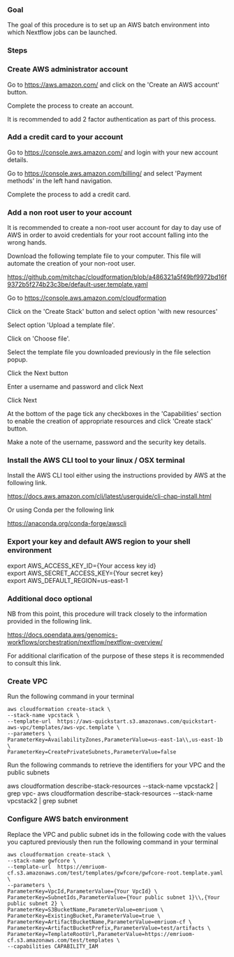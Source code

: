 
### Goal 
The goal of this procedure is to set up an AWS batch environment into which Nextflow jobs can be launched. 

### Steps

### Create AWS administrator account

Go to https://aws.amazon.com/ and click on the 'Create an AWS account' button. 

Complete the process to create an account. 

It is recommended to add 2 factor authentication as part of this process. 

### Add a credit card to your account

Go to https://console.aws.amazon.com/ and login with your new account details.

Go to https://console.aws.amazon.com/billing/ and select 'Payment methods' in the left hand navigation. 

Complete the process to add a credit card. 

### Add a non root user to your account

It is recommended to create a non-root user account for day to day use of AWS in order to avoid credentials for your root account falling into the wrong hands.  

Download the following template file to your computer. This file will automate the creation of your non-root user.

https://github.com/mitchac/cloudformation/blob/a486321a5f49bf9972bd16f9372b5f274b23c3be/default-user.template.yaml

Go to https://console.aws.amazon.com/cloudformation

Click on the 'Create Stack' button and select option 'with new resources'

Select option 'Upload a template file'. 

Click on 'Choose file'.

Select the template file you downloaded previously in the file selection popup. 

Click the Next button

Enter a username and password and click Next

Click Next

At the bottom of the page tick any checkboxes in the 'Capabilities' section to enable the creation of appropriate resources and click 'Create stack' button. 

Make a note of the username, password and the security key details.

### Install the AWS CLI tool to your linux / OSX terminal

Install the AWS CLI tool either using the instructions provided by AWS at the following link.

https://docs.aws.amazon.com/cli/latest/userguide/cli-chap-install.html

Or using Conda per the following link

https://anaconda.org/conda-forge/awscli

### Export your key and default AWS region to your shell environment

export AWS_ACCESS_KEY_ID={Your access key id} \
export AWS_SECRET_ACCESS_KEY={Your secret key} \
export AWS_DEFAULT_REGION=us-east-1

### Additional doco optional

NB from this point, this procedure will track closely to the information provided in the following link. 

https://docs.opendata.aws/genomics-workflows/orchestration/nextflow/nextflow-overview/

For additional clarification of the purpose of these steps it is recommended to consult this link. 

### Create VPC

Run the following command in your terminal

```
aws cloudformation create-stack \
--stack-name vpcstack \
--template-url  https://aws-quickstart.s3.amazonaws.com/quickstart-aws-vpc/templates/aws-vpc.template \
--parameters \
ParameterKey=AvailabilityZones,ParameterValue=us-east-1a\\,us-east-1b \
ParameterKey=CreatePrivateSubnets,ParameterValue=false
```

Run the following commands to retrieve the identifiers for your VPC and the public subnets

aws cloudformation describe-stack-resources --stack-name vpcstack2 | grep vpc-
aws cloudformation describe-stack-resources --stack-name vpcstack2 | grep subnet 

### Configure AWS batch environment

Replace the VPC and public subnet ids in the following code with the values you captured previously then run the following command in your terminal

```
aws cloudformation create-stack \
--stack-name gwfcore \
--template-url  https://emriuom-cf.s3.amazonaws.com/test/templates/gwfcore/gwfcore-root.template.yaml \
--parameters \
ParameterKey=VpcId,ParameterValue={Your VpcId} \
ParameterKey=SubnetIds,ParameterValue={Your public subnet 1}\\,{Your public subnet 2} \
ParameterKey=S3BucketName,ParameterValue=emriuom \
ParameterKey=ExistingBucket,ParameterValue=true \
ParameterKey=ArtifactBucketName,ParameterValue=emriuom-cf \
ParameterKey=ArtifactBucketPrefix,ParameterValue=test/artifacts \
ParameterKey=TemplateRootUrl,ParameterValue=https://emriuom-cf.s3.amazonaws.com/test/templates \
--capabilities CAPABILITY_IAM
```


